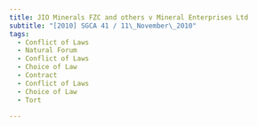 ```yaml
---
title: JIO Minerals FZC and others v Mineral Enterprises Ltd
subtitle: "[2010] SGCA 41 / 11\_November\_2010"
tags:
  - Conflict of Laws
  - Natural Forum
  - Conflict of Laws
  - Choice of Law
  - Contract
  - Conflict of Laws
  - Choice of Law
  - Tort

---
```


